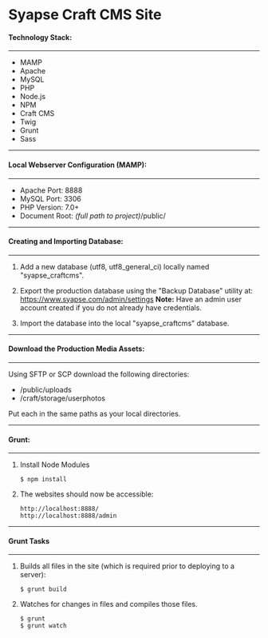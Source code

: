 # Syapse Craft CMS Site

#### Technology Stack:
---------------

 - MAMP
 - Apache
 - MySQL
 - PHP
 - Node.js
 - NPM
 - Craft CMS
 - Twig
 - Grunt
 - Sass
 
---------------
#### Local Webserver Configuration (MAMP):
---------------

 - Apache Port: 8888
 - MySQL Port: 3306
 - PHP Version: 7.0+
 - Document Root: *(full path to project)*/public/
 
---------------
#### Creating and Importing Database:
---------------

1. Add a new database (utf8, utf8_general_ci) locally named "syapse_craftcms".
    
2. Export the production database using the "Backup Database" utility at:
https://www.syapse.com/admin/settings
**Note:** Have an admin user account created if you do not already have credentials.

3. Import the database into the local "syapse_craftcms" database.
 
---------------
#### Download the Production Media Assets:
---------------

Using SFTP or SCP download the following directories:

- /public/uploads
- /craft/storage/userphotos

Put each in the same paths as your local directories.
 
---------------
#### Grunt:
---------------

1. Install Node Modules

    ```
    $ npm install
    ```
    
2. The websites should now be accessible:

    ```
    http://localhost:8888/
    http://localhost:8888/admin
    ```
 
---------------
#### Grunt Tasks
---------------

1. Builds all files in the site (which is required prior to deploying to a server):

    ```
    $ grunt build
    ```

2. Watches for changes in files and compiles those files.
    
    ```
    $ grunt
    $ grunt watch
    ```
